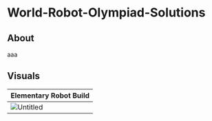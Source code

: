 # World-Robot-Olympiad-Solutions
## About
aaa
## Visuals
| Elementary Robot Build |
| ------------- |
| ![Untitled](https://github.com/sanjithsivajilingam/World-Robot-Olympiad-Solutions/assets/100434687/b1207083-64fd-4eb6-aeb8-85f7397550f4)  |
